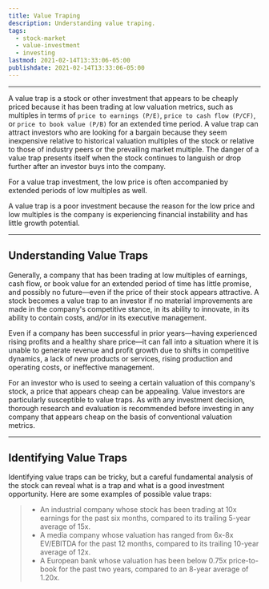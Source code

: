 ```yaml
---
title: Value Traping
description: Understanding value traping.
tags:
  - stock-market
  - value-investment
  - investing
lastmod: 2021-02-14T13:33:06-05:00
publishdate: 2021-02-14T13:33:06-05:00
---
```


---

A value trap is a stock or other investment that appears to be cheaply priced because it has been trading at low valuation metrics, such as multiples in terms of `price to earnings (P/E)`, `price to cash flow (P/CF)`, or `price to book value (P/B)` for an extended time period. A value trap can attract investors who are looking for a bargain because they seem inexpensive relative to historical valuation multiples of the stock or relative to those of industry peers or the prevailing market multiple. The danger of a value trap presents itself when the stock continues to languish or drop further after an investor buys into the company.

For a value trap investment, the low price is often accompanied by extended periods of low multiples as well.

A value trap is a poor investment because the reason for the low price and low multiples is the company is experiencing financial instability and has little growth potential.

---

## Understanding Value Traps

Generally, a company that has been trading at low multiples of earnings, cash flow, or book value for an extended period of time has little promise, and possibly no future—even if the price of their stock appears attractive. A stock becomes a value trap to an investor if no material improvements are made in the company's competitive stance, in its ability to innovate, in its ability to contain costs, and/or in its executive management.

Even if a company has been successful in prior years—having experienced rising profits and a healthy share price—it can fall into a situation where it is unable to generate revenue and profit growth due to shifts in competitive dynamics, a lack of new products or services, rising production and operating costs, or ineffective management.

For an investor who is used to seeing a certain valuation of this company's stock, a price that appears cheap can be appealing. Value investors are particularly susceptible to value traps. As with any investment decision, thorough research and evaluation is recommended before investing in any company that appears cheap on the basis of conventional valuation metrics.

---

## Identifying Value Traps

Identifying value traps can be tricky, but a careful fundamental analysis of the stock can reveal what is a trap and what is a good investment opportunity. Here are some examples of possible value traps:

> - An industrial company whose stock has been trading at 10x earnings for the past six months, compared to its trailing 5-year average of 15x.
> - A media company whose valuation has ranged from 6x-8x EV/EBITDA for the past 12 months, compared to its trailing 10-year average of 12x.
> - A European bank whose valuation has been below 0.75x price-to-book for the past two years, compared to an 8-year average of 1.20x.
